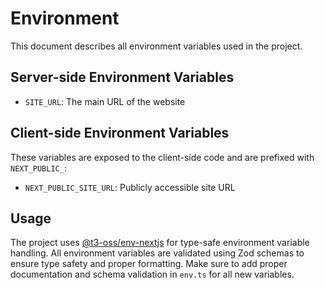 # Environment

This document describes all environment variables used in the project.

## Server-side Environment Variables

- `SITE_URL`: The main URL of the website

## Client-side Environment Variables

These variables are exposed to the client-side code and are prefixed with `NEXT_PUBLIC_`:

- `NEXT_PUBLIC_SITE_URL`: Publicly accessible site URL

## Usage

The project uses [@t3-oss/env-nextjs](https://env.t3.gg/docs/nextjs) for type-safe environment variable handling. All environment variables are validated using Zod schemas to ensure type safety and proper formatting. Make sure to add proper documentation and schema validation in `env.ts` for all new variables.
